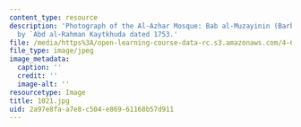 ```yaml
---
content_type: resource
description: 'Photograph of the Al-Azhar Mosque: Bab al-Muzayinin (Barbers) built
  by `Abd al-Rahman Kaytkhuda dated 1753.'
file: /media/https%3A/open-learning-course-data-rc.s3.amazonaws.com/4-615-the-architecture-of-cairo-spring-2002/2a97e8faa7e8c504e86961168b57d911_1021.jpg
file_type: image/jpeg
image_metadata:
  caption: ''
  credit: ''
  image-alt: ''
resourcetype: Image
title: 1021.jpg
uid: 2a97e8fa-a7e8-c504-e869-61168b57d911
---
```

